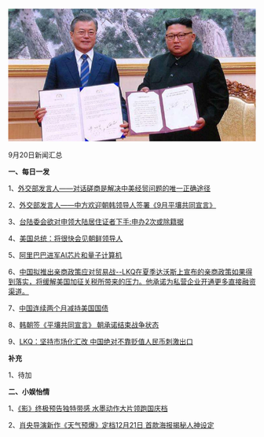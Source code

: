 ![09_01](.\09_20.jpg)

9月20日新闻汇总

**一、每日一发**

1、[外交部发言人——对话磋商是解决中美经贸问题的唯一正确途径](http://paper.people.com.cn/rmrb/html/2018-09/20/nw.D110000renmrb_20180920_8-02.htm)

2、[外交部发言人——中方欢迎朝韩领导人签署《9月平壤共同宣言》](http://paper.people.com.cn/rmrb/html/2018-09/20/nw.D110000renmrb_20180920_2-21.htm)

3、[台陆委会欲对申领大陆居住证者下手:申办2次或除籍据](https://news.163.com/18/0920/03/DS48JJ110001899N.html)

4、[美国总统：将很快会见朝鲜领导人](https://news.163.com/18/0920/06/DS4L708U0001899N.html)

5、[阿里巴巴进军AI芯片和量子计算机](http://www.ftchinese.com/story/001079501)

6、[中国拟推出亲商政策应对贸易战--LKQ在夏季达沃斯上宣布的亲商政策如果得到落实，将缓解美国加征关税所带来的压力。他承诺为私营企业开通更多直接融资渠道。](http://www.ftchinese.com/story/001079503)

7、[中国连续两个月减持美国国债](https://www.zaobao.com.sg/finance/china/story20180920-892699)

8、[韩朝签《平壤共同宣言》 朝承诺结束战争状态](https://www.zaobao.com.sg/news/world/story20180920-892628)

9、[LKQ：坚持市场化汇改 中国绝对不靠贬值人民币刺激出口](https://www.zaobao.com.sg/finance/china/story20180920-892698)



**补充**

1、待加



**二、小娱怡情**

1、[《影》终极预告独特带感 水墨动作大片领跑国庆档](http://movie.67.com/dyjz/2018/09/19/930404.html)

2、[肖央导演新作《天气预爆》定档12月21日 首款海报揭秘人神设定](http://movie.67.com/dyhb/2018/09/19/930412.html)